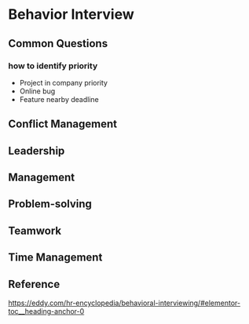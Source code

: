 # Behavior Interview

## Common Questions

### how to identify priority

- Project in company priority
- Online bug
- Feature nearby deadline

## Conflict Management

## Leadership

## Management

## Problem-solving

## Teamwork

## Time Management

## Reference
https://eddy.com/hr-encyclopedia/behavioral-interviewing/#elementor-toc__heading-anchor-0
